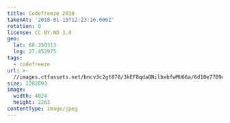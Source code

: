 ```yaml
---
title: Codefreeze 2018
takenAt: '2018-01-15T12:23:16.000Z'
rotation: 0
license: CC BY-ND 3.0
geo:
  lat: 68.350313
  lng: 27.452975
tags:
  - codefreeze
url: >-
  //images.ctfassets.net/bncv3c2gt878/3kEF8qdaONilbxbfwMU66a/6d10e7709df67913e69c582d345cf297/codefreeze-2018_38902745175_o
size: 2202893
image:
  width: 4024
  height: 2263
contentType: image/jpeg
---
```


